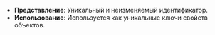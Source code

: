 - **Представление**: Уникальный и неизменяемый идентификатор.
- **Использование**: Используется как уникальные ключи свойств объектов.